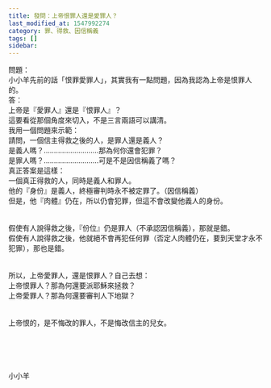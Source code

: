 ```yaml
---
title: 發問：上帝恨罪人還是愛罪人？
last_modified_at: 1547992274
category: 罪、得救、因信稱義
tags: []
sidebar: 
---
```


<p>問題：<br/>小小羊先前的話「恨罪愛罪人」，其實我有一點問題，因為我認為上帝是恨罪人的。<br/><!--more-->答：<br/>上帝是『愛罪人』還是『恨罪人』？<br/>這要看從那個角度來切入，不是三言兩語可以講清。<br/>我用一個問題來示範：<br/>請問，一個信主得救之後的人，是罪人還是義人？<br/>是義人嗎？………………………那為何你還會犯罪？<br/>是罪人嗎？………………………可是不是因信稱義了嗎？<br/>真正答案是這樣：<br/>一個真正得救的人，同時是義人和罪人。<br/>他的『身份』是義人，終極審判時永不被定罪了。（因信稱義）<br/>但是，他『肉體』仍在，所以仍會犯罪，但這不會改變他義人的身份。<br/><br/> <br/>假使有人說得救之後，『份位』仍是罪人（不承認因信稱義），那就是錯。<br/>假使有人說得救之後，他就絕不會再犯任何罪（否定人肉體仍在，要到天堂才永不犯罪），那也是錯。<br/><br/> <br/>所以，上帝愛罪人，還是恨罪人？自己去想：<br/>上帝恨罪人？那為何還要派耶穌來拯救？<br/>上帝愛罪人？那為何還要審判人下地獄？<br/><br/><br/>上帝恨的，是不悔改的罪人，不是悔改信主的兒女。 <br/><br/><br/><br/><br/><br/>小小羊<br/><br/><br/><br/><br/><br/></p>